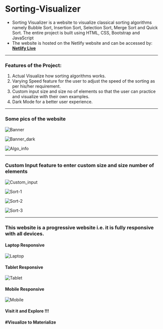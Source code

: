 # Sorting-Visualizer

- Sorting Visualizer is a website to visualize classical sorting algorithms namely Bubble Sort, Insertion Sort, Selection Sort, Merge Sort and Quick Sort. The entire project is built using HTML, CSS, Bootstrap and JavaScript
- The website is hosted on the Netlify website and can be accessed by: [**Netlify Live**](https://siddhesh-sort-visualizer.netlify.app/ "Sorting Viusalizer")

---

### Features of the Project: 
1. Actual Visualize how sorting algorithms works.
2. Varying Speed feature for the user to adjust the speed of the sorting as per his/her requirement.
3. Custom input size and size no of elements so that the user can practice and visualize with their own examples.
4. Dark Mode for a better user experience.

---

### Some pics of the website 

![Banner](https://user-images.githubusercontent.com/67231450/122681783-b488ae00-d213-11eb-8907-f5597d7dc6f0.JPG)

![Banner_dark](https://user-images.githubusercontent.com/67231450/122681833-e1d55c00-d213-11eb-8b81-3706ad41ee5b.JPG)

![Algo_info](https://user-images.githubusercontent.com/67231450/122681812-cb2f0500-d213-11eb-9d4f-b5eda5df5c25.JPG)

---

### Custom Input feature to enter custom size and size number of elements

![Custom_input](https://user-images.githubusercontent.com/67231450/122765200-e48c8b80-d2bd-11eb-8e41-03f5981c87a6.JPG)

![Sort-1](https://user-images.githubusercontent.com/67231450/122681822-d4b86d00-d213-11eb-92f5-60d8699e55e8.JPG)

![Sort-2](https://user-images.githubusercontent.com/67231450/122681829-dda93e80-d213-11eb-83df-c7db38b1a6aa.JPG)

![Sort-3](https://user-images.githubusercontent.com/67231450/122681827-d8e48a80-d213-11eb-8760-58157f35025f.JPG)

---

### This website is a progressive website i.e. it is fully responsive with all devices.

#### Laptop Responsive
![Laptop](https://user-images.githubusercontent.com/67231450/122681889-1c3ef900-d214-11eb-8e90-7f2806422d69.JPG)

#### Tablet Responsive
![Tablet](https://user-images.githubusercontent.com/67231450/122681896-219c4380-d214-11eb-9e76-7c82e02cef06.JPG)

#### Mobile Responsive
![Mobile](https://user-images.githubusercontent.com/67231450/122681899-2660f780-d214-11eb-821a-570b9c68da70.JPG)

#### Visit it and Explore !!!
#### #Visualize to Materialize 
